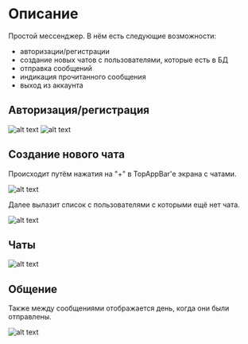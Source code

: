 # Описание

Простой мессенджер. В нём есть следующие возможности: 
- авторизации/регистрации
- создание новых чатов с пользователями, которые есть в БД
- отправка сообщений
- индикация прочитанного сообщения
- выход из аккаунта
## Авторизация/регистрация

![alt text](https://github.com/NyakShoot1/Messenger/blob/master/screenshots/1.png)
![alt text](https://github.com/NyakShoot1/Messenger/blob/master/screenshots/2.png)

## Создание нового чата

Происходит путём нажатия на "+" в TopAppBar'е экрана с чатами.

![alt text](https://github.com/NyakShoot1/Messenger/blob/master/screenshots/3.png)

Далее вылазит список с пользователями с которыми ещё нет чата.

![alt text](https://github.com/NyakShoot1/Messenger/blob/master/screenshots/4.png)

## Чаты

![alt text](https://github.com/NyakShoot1/Messenger/blob/master/screenshots/7.png)

## Общение

Также между сообщениями отображается день, когда они были отправлены.

![alt text](https://github.com/NyakShoot1/Messenger/blob/master/screenshots/6.png)
